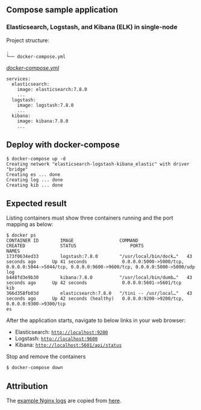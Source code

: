 ## Compose sample application
### Elasticsearch, Logstash, and Kibana (ELK) in single-node

Project structure:
```
.
└── docker-compose.yml
```

[_docker-compose.yml_](docker-compose.yml)
```
services:
  elasticsearch:
    image: elasticsearch:7.8.0
    ...
  logstash:
    image: logstash:7.8.0
    ...
  kibana:
    image: kibana:7.8.0
    ...
```

## Deploy with docker-compose

```
$ docker-compose up -d
Creating network "elasticsearch-logstash-kibana_elastic" with driver "bridge"
Creating es ... done
Creating log ... done
Creating kib ... done
```

## Expected result

Listing containers must show three containers running and the port mapping as below:
```
$ docker ps
CONTAINER ID        IMAGE                 COMMAND                  CREATED             STATUS                    PORTS                                                                                            NAMES
173f0634ed33        logstash:7.8.0        "/usr/local/bin/dock…"   43 seconds ago      Up 41 seconds             0.0.0.0:5000->5000/tcp, 0.0.0.0:5044->5044/tcp, 0.0.0.0:9600->9600/tcp, 0.0.0.0:5000->5000/udp   log
b448fd3e9b30        kibana:7.8.0          "/usr/local/bin/dumb…"   43 seconds ago      Up 42 seconds             0.0.0.0:5601->5601/tcp                                                                           kib
366d358fb03d        elasticsearch:7.8.0   "/tini -- /usr/local…"   43 seconds ago      Up 42 seconds (healthy)   0.0.0.0:9200->9200/tcp, 0.0.0.0:9300->9300/tcp                                                   es
```

After the application starts, navigate to below links in your web browser:

* Elasticsearch: [`http://localhost:9200`](http://localhost:9200)
* Logstash: [`http://localhost:9600`](http://localhost:9600)
* Kibana: [`http://localhost:5601/api/status`](http://localhost:5601/api/status)

Stop and remove the containers
```
$ docker-compose down
```

## Attribution

The [example Nginx logs](https://github.com/docker/awesome-compose/tree/master/elasticsearch-logstash-kibana/logstash/nginx.log) are copied from [here](https://github.com/elastic/examples/blob/master/Common%20Data%20Formats/nginx_json_logs/nginx_json_logs).
